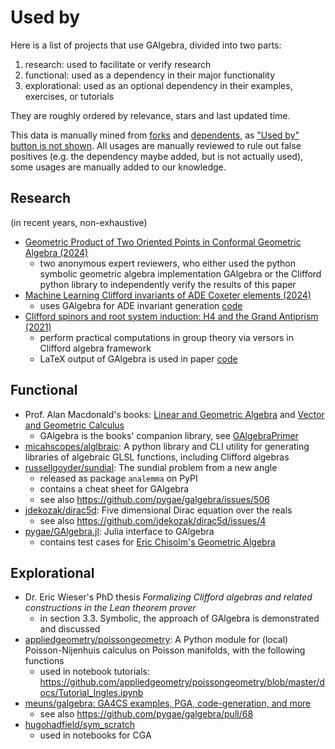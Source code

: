 # Used by

Here is a list of projects that use GAlgebra, divided into two parts:

1. research: used to facilitate or verify research
2. functional: used as a dependency in their major functionality
3. explorational: used as an optional dependency in their examples, exercises, or tutorials

They are roughly ordered by relevance, stars and last updated time.

This data is manually mined from [forks](https://github.com/pygae/galgebra/forks) and [dependents](https://github.com/pygae/galgebra/network/dependents), as ["Used by" button is not shown](https://docs.github.com/en/code-security/supply-chain-security/understanding-your-software-supply-chain/exploring-the-dependencies-of-a-repository#changing-the-used-by-package). All usages are manually reviewed to rule out false positives (e.g. the dependency maybe added, but is not actually used), some usages are manually added to our knowledge.

## Research

(in recent years, non-exhaustive)

- [Geometric Product of Two Oriented Points in Conformal Geometric Algebra (2024)](https://link.springer.com/article/10.1007/s00006-024-01363-6)
  - two anonymous expert reviewers, who either used the python symbolic geometric algebra implementation GAlgebra or the Clifford python library to independently verify the results of this paper
- [Machine Learning Clifford invariants of ADE Coxeter elements (2024)](https://arxiv.org/abs/2310.00041)
  - uses GAlgebra for ADE invariant generation [code](https://github.com/DimaDroid/ML_Clifford_Invariants/blob/main/InvariantData/ADE8_InvariantGeneration.py)
- [Clifford spinors and root system induction: H4 and the Grand Antiprism (2021)](https://arxiv.org/abs/2103.07817)
  - perform practical computations in group theory via versors in Clifford algebra framework
  - LaTeX output of GAlgebra is used in paper [code](https://github.com/ppd22/galgebra-in-action)

## Functional

- Prof. Alan Macdonald's books: [Linear and Geometric Algebra](http://www.faculty.luther.edu/~macdonal/laga/index.html) and [Vector and Geometric Calculus](http://www.faculty.luther.edu/~macdonal/vagc/index.html)
  - GAlgebra is the books' companion library, see [GAlgebraPrimer](http://www.faculty.luther.edu/~macdonal/GAlgebraPrimer.pdf)
- [micahscopes/alglbraic](https://github.com/micahscopes/alglbraic): A python library and CLI utility for generating libraries of algebraic GLSL functions, including Clifford algebras
- [russellgoyder/sundial](https://github.com/russellgoyder/sundial): The sundial problem from a new angle
  - released as package `analemma` on PyPI
  - contains a cheat sheet for GAlgebra
  - see also https://github.com/pygae/galgebra/issues/506
- [jdekozak/dirac5d](https://github.com/jdekozak/dirac5d): Five dimensional Dirac equation over the reals
  - see also https://github.com/jdekozak/dirac5d/issues/4
- [pygae/GAlgebra.jl](https://github.com/pygae/GAlgebra.jl): Julia interface to GAlgebra
  - contains test cases for [Eric Chisolm's Geometric Algebra](https://arxiv.org/abs/1205.5935)

## Explorational

- Dr. Eric Wieser's PhD thesis *Formalizing Clifford algebras and related constructions in the Lean theorem prover*
    - in section 3.3. Symbolic, the approach of GAlgebra is demonstrated and discussed
- [appliedgeometry/poissongeometry](https://github.com/appliedgeometry/poissongeometry): A Python module for (local) Poisson-Nijenhuis calculus on Poisson manifolds, with the following functions
  - used in notebook tutorials: https://github.com/appliedgeometry/poissongeometry/blob/master/docs/Tutorial_Ingles.ipynb
- [meuns/galgebra: GA4CS examples, PGA, code-generation, and more](https://github.com/meuns/galgebra)
  - see also https://github.com/pygae/galgebra/pull/68
- [hugohadfield/sym_scratch](https://github.com/hugohadfield/sym_scratch)
  - used in notebooks for CGA
